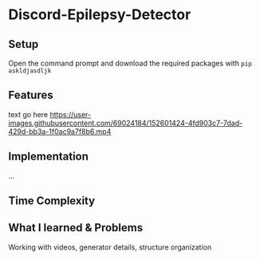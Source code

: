 # Discord-Epilepsy-Detector

## Setup
Open the command prompt and download the required packages with
`pip askldjasdljk`

## Features
text go here
https://user-images.githubusercontent.com/69024184/152601424-4fd903c7-7dad-429d-bb3a-1f0ac9a7f8b6.mp4



## Implementation
...

## Time Complexity


## What I learned & Problems
Working with videos, generator details, structure organization
